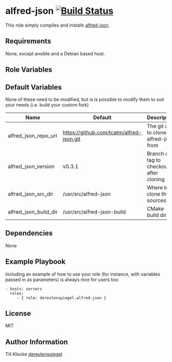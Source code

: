 alfred-json [![Build Status](https://travis-ci.org/dereulenspiegel/ansible-alfred-json.svg)](https://travis-ci.org/dereulenspiegel/ansible-alfred-json)
=========

This role simply compiles and installs [alfred-json](https://github.com/tcatm/alfred-json).

Requirements
------------

None, except ansible and a Debian based host.

Role Variables
--------------

## Default Variables

None of these need to be modified, but is is possible to modify them to suit your needs (i.e. build your custom fork)

Name | Default | Description
---- | ------- | -----------
alfred_json_repo_url | https://github.com/tcatm/alfred-json.git | The git url to clone alfred-json from
alfred_json_version | v0.3.1 | Branch or tag to checkout after cloning
alfred_json_src_dir | /usr/src/alfred-json | Where to clone the sources
alfred_json_build_dir | /usr/src/alfred-json-build | CMake build dir

Dependencies
------------

None

Example Playbook
----------------

Including an example of how to use your role (for instance, with variables passed in as parameters) is always nice for users too:

    - hosts: servers
      roles:
         - { role: dereulenspiegel.alfred-json }

License
-------

MIT

Author Information
------------------

Till Klocke [dereulenspiegel](https://twitter.com/dereulenspiegel)
